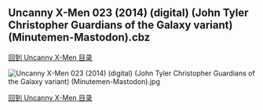 ## Uncanny X-Men 023 (2014) (digital) (John Tyler Christopher Guardians of the Galaxy variant) (Minutemen-Mastodon).cbz


[回到 Uncanny X-Men 目录](https://github.com/alicewish/markdown/blob/master/series/Uncanny-X-Men.md)


![Uncanny X-Men 023 (2014) (digital) (John Tyler Christopher Guardians of the Galaxy variant) (Minutemen-Mastodon).jpg](https://wx1.sinaimg.cn/large/6a9fdecaly1fr0yl80a9zj21kw2ec1kx.jpg)

[回到 Uncanny X-Men 目录](https://github.com/alicewish/markdown/blob/master/series/Uncanny-X-Men.md)

